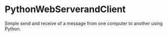 # PythonWebServerandClient
Simple send and receive of a message from one computer to another using Python.
